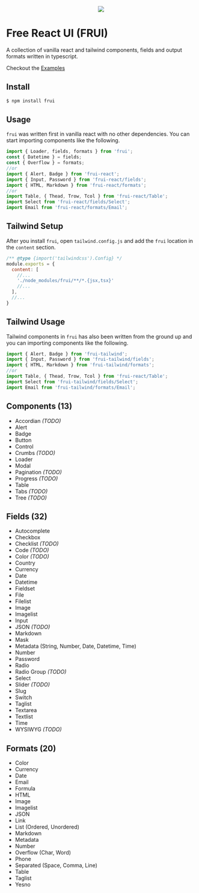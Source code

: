 <p align="center">
  <img src="https://github.com/cblanquera/frui/assets/120378/cef637e2-ef31-429d-b8a5-35c32ce00752" />
</p>

# Free React UI (FRUI)

A collection of vanilla react and tailwind components, fields and 
output formats written in typescript.

Checkout the [Examples](https://ossphilippines.github.io/frui)

## Install

```bash
$ npm install frui
```

## Usage

`frui` was written first in vanilla react with no other dependencies. 
You can start importing components like the following.

```js
import { Loader, fields, formats } from 'frui';
const { Datetime } = fields;
const { Overflow } = formats;
//or
import { Alert, Badge } from 'frui-react';
import { Input, Password } from 'frui-react/fields';
import { HTML, Markdown } from 'frui-react/formats';
//or
import Table, { Thead, Trow, Tcol } from 'frui-react/Table';
import Select from 'frui-react/fields/Select';
import Email from 'frui-react/formats/Email';
```

## Tailwind Setup

After you install `frui`, open `tailwind.config.js` and add the `frui` 
location in the `content` section.

```js
/** @type {import('tailwindcss').Config} */
module.exports = {
  content: [
    //...
    './node_modules/frui/**/*.{jsx,tsx}'
    //...
  ],
  //...
}
```

## Tailwind Usage

Tailwind components in `frui` has also been written from the ground up 
and you can importing components like the following.

```js
import { Alert, Badge } from 'frui-tailwind';
import { Input, Password } from 'frui-tailwind/fields';
import { HTML, Markdown } from 'frui-tailwind/formats';
//or
import Table, { Thead, Trow, Tcol } from 'frui-react/Table';
import Select from 'frui-tailwind/fields/Select';
import Email from 'frui-tailwind/formats/Email';
```

## Components (13)

 - Accordian *(TODO)*
 - Alert
 - Badge
 - Button
 - Control
 - Crumbs *(TODO)*
 - Loader
 - Modal
 - Pagination *(TODO)*
 - Progress *(TODO)*
 - Table
 - Tabs *(TODO)*
 - Tree *(TODO)*

## Fields (32)

 - Autocomplete
 - Checkbox
 - Checklist *(TODO)*
 - Code *(TODO)*
 - Color *(TODO)*
 - Country
 - Currency
 - Date
 - Datetime
 - Fieldset
 - File
 - Filelist
 - Image
 - Imagelist
 - Input
 - JSON *(TODO)*
 - Markdown
 - Mask
 - Metadata (String, Number, Date, Datetime, Time)
 - Number
 - Password
 - Radio
 - Radio Group *(TODO)*
 - Select
 - Slider *(TODO)*
 - Slug
 - Switch
 - Taglist
 - Textarea
 - Textlist
 - Time
 - WYSIWYG *(TODO)*

## Formats (20)

 - Color
 - Currency
 - Date
 - Email
 - Formula
 - HTML
 - Image
 - Imagelist
 - JSON
 - Link
 - List (Ordered, Unordered)
 - Markdown
 - Metadata
 - Number
 - Overflow (Char, Word)
 - Phone
 - Separated (Space, Comma, Line)
 - Table
 - Taglist
 - Yesno